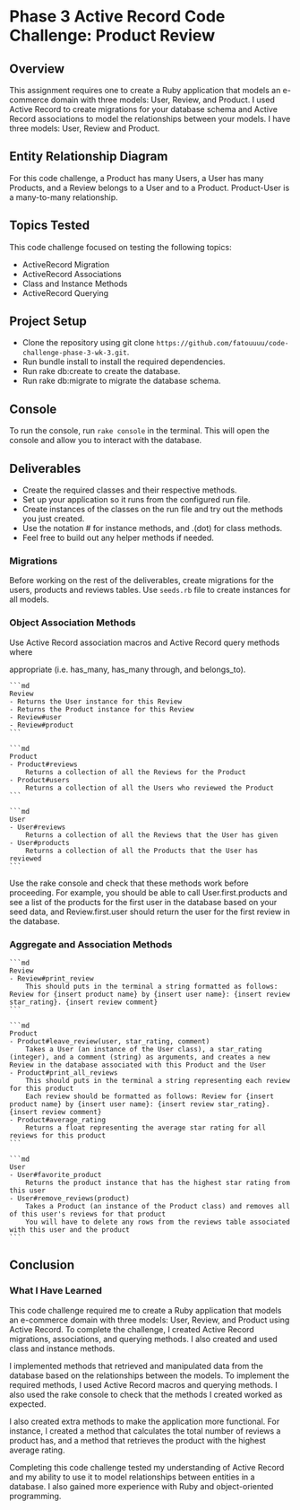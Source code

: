 # Phase 3 Active Record Code Challenge: Product Review

## Overview

This assignment requires one to create a Ruby application that models an e-commerce domain with three models: User, Review, and Product. I used Active Record to create migrations for your database schema and Active Record associations to model the relationships between your models. I have three models: User, Review and Product.

## Entity Relationship Diagram

For this code challenge, a Product has many Users, a User has many Products, and a Review belongs to a User and to a Product. Product-User is a many-to-many relationship.

## Topics Tested

This code challenge focused on testing the following topics:

- ActiveRecord Migration
- ActiveRecord Associations
- Class and Instance Methods
- ActiveRecord Querying

## Project Setup

- Clone the repository using git clone `https://github.com/fatouuuu/code-challenge-phase-3-wk-3.git`.
- Run bundle install to install the required dependencies.
- Run rake db:create to create the database.
- Run rake db:migrate to migrate the database schema.

## Console

To run the console, run `rake console` in the terminal. This will open the console and allow you to interact with the database.

## Deliverables

- Create the required classes and their respective methods.
- Set up your application so it runs from the configured run file.
- Create instances of the classes on the run file and try out the methods you just created.
- Use the notation # for instance methods, and .(dot) for class methods.
- Feel free to build out any helper methods if needed.

### Migrations

Before working on the rest of the deliverables, create migrations for the users, products and reviews tables. Use `seeds.rb` file to create instances for all models.

### Object Association Methods

Use Active Record association macros and Active Record query methods where

appropriate (i.e. has_many, has_many through, and belongs_to).

    ```md
    Review
    - Returns the User instance for this Review
    - Returns the Product instance for this Review
    - Review#user
    - Review#product
    ```

    ```md
    Product
    - Product#reviews
        Returns a collection of all the Reviews for the Product
    - Product#users
        Returns a collection of all the Users who reviewed the Product
    ```

    ```md
    User
    - User#reviews
        Returns a collection of all the Reviews that the User has given
    - User#products
        Returns a collection of all the Products that the User has reviewed
    ```

Use the rake console and check that these methods work before proceeding. For
example, you should be able to call User.first.products and see a list of the products for the first user in the database based on your seed data, and Review.first.user should return the user for the first review in the database.

### Aggregate and Association Methods

    ```md
    Review
    - Review#print_review
        This should puts in the terminal a string formatted as follows: Review for {insert product name} by {insert user name}: {insert review star_rating}. {insert review comment}
    ```

    ```md
    Product
    - Product#leave_review(user, star_rating, comment)
        Takes a User (an instance of the User class), a star_rating (integer), and a comment (string) as arguments, and creates a new Review in the database associated with this Product and the User
    - Product#print_all_reviews
        This should puts in the terminal a string representing each review for this product
        Each review should be formatted as follows: Review for {insert product name} by {insert user name}: {insert review star_rating}. {insert review comment}
    - Product#average_rating
        Returns a float representing the average star rating for all reviews for this product
    ```

    ```md
    User
    - User#favorite_product
        Returns the product instance that has the highest star rating from this user
    - User#remove_reviews(product)
        Takes a Product (an instance of the Product class) and removes all of this user's reviews for that product
        You will have to delete any rows from the reviews table associated with this user and the product
    ```

## Conclusion

### What I Have Learned

This code challenge required me to create a Ruby application that models an e-commerce domain with three models: User, Review, and Product using Active Record. To complete the challenge, I created Active Record migrations, associations, and querying methods. I also created and used class and instance methods.

I implemented methods that retrieved and manipulated data from the database based on the relationships between the models. To implement the required methods, I used Active Record macros and querying methods. I also used the rake console to check that the methods I created worked as expected.

I also created extra methods to make the application more functional. For instance, I created a method that calculates the total number of reviews a product has, and a method that retrieves the product with the highest average rating.

Completing this code challenge tested my understanding of Active Record and my ability to use it to model relationships between entities in a database. I also gained more experience with Ruby and object-oriented programming.
